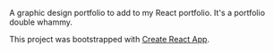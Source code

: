 A graphic design portfolio to add to my React portfolio. It's a portfolio double whammy.


This project was bootstrapped with [Create React App](https://github.com/facebook/create-react-app).


